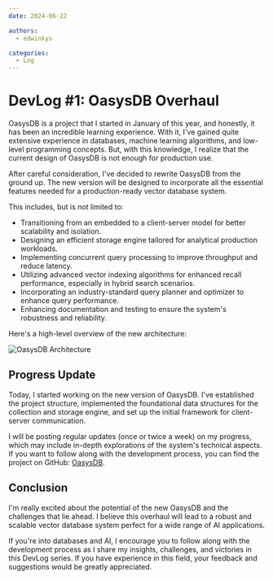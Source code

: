 ```yaml
---
date: 2024-06-22

authors:
  - edwinkys

categories:
  - Log
---
```


# DevLog #1: OasysDB Overhaul

OasysDB is a project that I started in January of this year, and honestly, it
has been an incredible learning experience. With it, I've gained quite extensive
experience in databases, machine learning algorithms, and low-level programming
concepts. But, with this knowledge, I realize that the current design of OasysDB
is not enough for production use.

<!-- more -->

After careful consideration, I've decided to rewrite OasysDB from the ground up.
The new version will be designed to incorporate all the essential features
needed for a production-ready vector database system.

This includes, but is not limited to:

- Transitioning from an embedded to a client-server model for better scalability
  and isolation.
- Designing an efficient storage engine tailored for analytical production
  workloads.
- Implementing concurrent query processing to improve throughput and reduce
  latency.
- Utilizing advanced vector indexing algorithms for enhanced recall performance,
  especially in hybrid search scenarios.
- Incorporating an industry-standard query planner and optimizer to enhance
  query performance.
- Enhancing documentation and testing to ensure the system's robustness and
  reliability.

Here's a high-level overview of the new architecture:

![OasysDB Architecture](https://i.postimg.cc/QdVVSs3M/Infrastructure.png)

## Progress Update

Today, I started working on the new version of OasysDB. I've established the
project structure, implemented the foundational data structures for the
collection and storage engine, and set up the initial framework for
client-server communication.

I will be posting regular updates (once or twice a week) on my progress, which
may include in-depth explorations of the system's technical aspects. If you want
to follow along with the development process, you can find the project on
GitHub: [OasysDB](https://github.com/oasysai/oasysdb).

## Conclusion

I'm really excited about the potential of the new OasysDB and the challenges
that lie ahead. I believe this overhaul will lead to a robust and scalable
vector database system perfect for a wide range of AI applications.

If you're into databases and AI, I encourage you to follow along with the
development process as I share my insights, challenges, and victories in this
DevLog series. If you have experience in this field, your feedback and
suggestions would be greatly appreciated.
